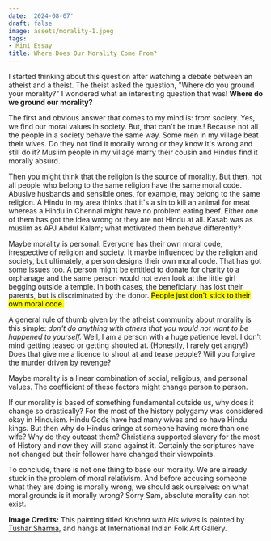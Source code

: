 ```yaml
---
date: '2024-08-07'
draft: false
image: assets/morality-1.jpeg
tags:
- Mini Essay
title: Where Does Our Morality Come From?
---
```



I started thinking about this question after watching a debate between an atheist and a theist. The theist asked the question, "Where do you ground your morality?" I wondered what an interesting question that was! **Where do we ground our morality?** 

The first and obvious answer that comes to my mind is: from society. Yes, we find our moral values in society. But, that can't be true.! Because not all the people in a society behave the same way. Some men in my village beat their wives. Do they not find it morally wrong or they know it's wrong and still do it? Muslim people in my village marry their cousin and Hindus find it morally absurd. 

Then you might think that the religion is the source of morality. But then, not all people who belong to the same religion have the same moral code. Abusive husbands and sensible ones, for example, may belong to the same religion. A Hindu in my area thinks that it's a sin to kill an animal for meat whereas a Hindu in Chennai might have no problem eating beef. Either one of them has got the idea wrong or they are not Hindu at all. Kasab was as muslim as APJ Abdul Kalam; what motivated them behave differently?

Maybe morality is personal. Everyone has their own moral code, irrespective of religion and society. It maybe influenced by the religion and society, but ultimately, a person designs their own moral code. That has got some issues too. A person might be entitled to donate for charity to a orphanage and the same person would not even look at the little girl begging outside a temple. In both cases, the beneficiary, has lost their parents, but is discriminated by the donor. <mark>People just don't stick to their own moral code.</mark> 

A general rule of thumb given by the atheist community about morality is this simple: _don't do anything with others that you would not want to be happened to yourself._ Well, I am a person with a huge patience level. I don't mind getting teased or getting shouted at. (Honestly, I rarely get angry!) Does that give me a licence to shout at and tease people? Will you forgive the murder driven by revenge? 

Maybe morality is a linear combination of social, religious, and personal values. The coefficient of these factors might change person to person. 

If our morality is based of something fundamental outside us, why does it change so drastically? For the most of the history polygamy was considered okay in Hinduism. Hindu Gods have had many wives and so have Hindu kings. But then why do Hindus cringe at someone having more than one wife? Why do they outcast them? Christians supported slavery for the most of History and now they will stand against it. Certainly the scriptures have not changed but their follower have changed their viewpoints.

To conclude, there is not one thing to base our morality. We are already stuck in the problem of moral relativism. And before accusing someone what they are doing is morally wrong, we should ask ourselves: on what moral grounds is it morally wrong? Sorry Sam, absolute morality can not exist. 

__Image Credits:__ This painting titled _Krishna with His wives_ is painted by [Tushar Sharma](https://artgrooves.in/artist/tushar-sharma.html), and hangs at International Indian Folk Art Gallery. 

